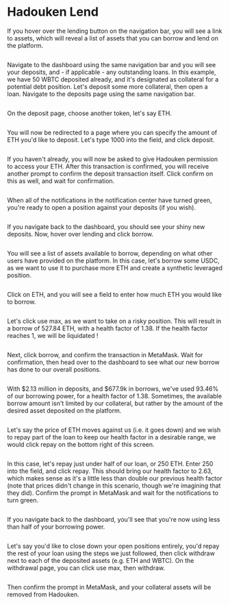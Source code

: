 # Hadouken Lend

If you hover over the lending button on the navigation bar, you will see a link to assets, which will reveal a list of assets that you can borrow and lend on the platform.

<figure><img src="../.gitbook/assets/image (45).png" alt=""><figcaption></figcaption></figure>

Navigate to the dashboard using the same navigation bar and you will see your deposits, and - if applicable - any outstanding loans. In this example, we have 50 WBTC deposited already, and it's designated as collateral for a potential debt position. Let's deposit some more collateral, then open a loan. Navigate to the deposits page using the same navigation bar.

<figure><img src="../.gitbook/assets/image (36).png" alt=""><figcaption></figcaption></figure>

On the deposit page, choose another token, let's say ETH.

<figure><img src="../.gitbook/assets/image (15).png" alt=""><figcaption></figcaption></figure>

You will now be redirected to a page where you can specify the amount of ETH you'd like to deposit. Let's type 1000 into the field, and click deposit.

<figure><img src="../.gitbook/assets/image (49).png" alt=""><figcaption></figcaption></figure>

If you haven't already, you will now be asked to give Hadouken permission to access your ETH. After this transaction is confirmed, you will receive another prompt to confirm the deposit transaction itself. Click confirm on this as well, and wait for confirmation.

<figure><img src="../.gitbook/assets/image (11).png" alt=""><figcaption></figcaption></figure>

When all of the notifications in the notification center have turned green, you're ready to open a position against your deposits (if you wish).

<figure><img src="../.gitbook/assets/image (8).png" alt=""><figcaption></figcaption></figure>

If you navigate back to the dashboard, you should see your shiny new deposits. Now, hover over lending and click borrow.

<figure><img src="../.gitbook/assets/image (33).png" alt=""><figcaption></figcaption></figure>

You will see a list of assets available to borrow, depending on what other users have provided on the platform. In this case, let's borrow some USDC, as we want to use it to purchase more ETH and create a synthetic leveraged position.

<figure><img src="../.gitbook/assets/image (18).png" alt=""><figcaption></figcaption></figure>

Click on ETH, and you will see a field to enter how much ETH you would like to borrow.

<figure><img src="../.gitbook/assets/image (9).png" alt=""><figcaption></figcaption></figure>

Let's click use max, as we want to take on a risky position. This will result in a borrow of 527.84 ETH, with a health factor of 1.38. If the health factor reaches 1, we will be liquidated !

<figure><img src="../.gitbook/assets/image (39).png" alt=""><figcaption></figcaption></figure>

Next, click borrow, and confirm the transaction in MetaMask. Wait for confirmation, then head over to the dashboard to see what our new borrow has done to our overall positions.

<figure><img src="../.gitbook/assets/image (34).png" alt=""><figcaption></figcaption></figure>

With $2.13 million in deposits, and $677.9k in borrows, we've used 93.46% of our borrowing power, for a health factor of 1.38. Sometimes, the available borrow amount isn't limited by our collateral, but rather by the amount of the desired asset deposited on the platform.

<figure><img src="../.gitbook/assets/image (2).png" alt=""><figcaption></figcaption></figure>

Let's say the price of ETH moves against us (i.e. it goes down) and we wish to repay part of the loan to keep our health factor in a desirable range, we would click repay on the bottom right of this screen.

<figure><img src="../.gitbook/assets/image (1).png" alt=""><figcaption></figcaption></figure>

In this case, let's repay just under half of our loan, or 250 ETH. Enter 250 into the field, and click repay. This should bring our health factor to 2.63, which makes sense as it's a little less than double our previous health factor (note that prices didn't change in this scenario, though we're imagining that they did). Confirm the prompt in MetaMask and wait for the notifications to turn green.

<figure><img src="../.gitbook/assets/image (1) (2).png" alt=""><figcaption></figcaption></figure>

If you navigate back to the dashboard, you'll see that you're now using less than half of your borrowing power.

<figure><img src="../.gitbook/assets/image (47).png" alt=""><figcaption></figcaption></figure>

Let's say you'd like to close down your open positions entirely, you'd repay the rest of your loan using the steps we just followed, then click withdraw next to each of the deposited assets (e.g. ETH and WBTC). On the withdrawal page, you can click use max, then withdraw.

<figure><img src="../.gitbook/assets/image (3).png" alt=""><figcaption></figcaption></figure>

Then confirm the prompt in MetaMask, and your collateral assets will be removed from Hadouken.

<figure><img src="../.gitbook/assets/image (24).png" alt=""><figcaption></figcaption></figure>
